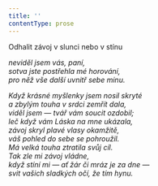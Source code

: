 ```yaml
---
title: ''
contentType: prose
---
```


Odhalit závoj v slunci nebo v stínu

_neviděl jsem vás, paní,  
sotva jste postřehla mé horování,  
pro něž vše další uvnitř sebe minu._

_Když krásné myšlenky jsem nosil skryté  
a zbylým touha v srdci zemřít dala,  
viděl jsem — tvář vám soucit ozdobil;  
leč když vám Láska na mne ukázala,  
závoj skryl plavé vlasy okamžitě,  
váš pohled do sebe se pohroužil.  
Má velká touha ztratila svůj cíl.  
Tak zle mi závoj vládne,  
když stíní mi — ať žár či mráz je za dne —  
svit vašich sladkých očí, že tím hynu._
